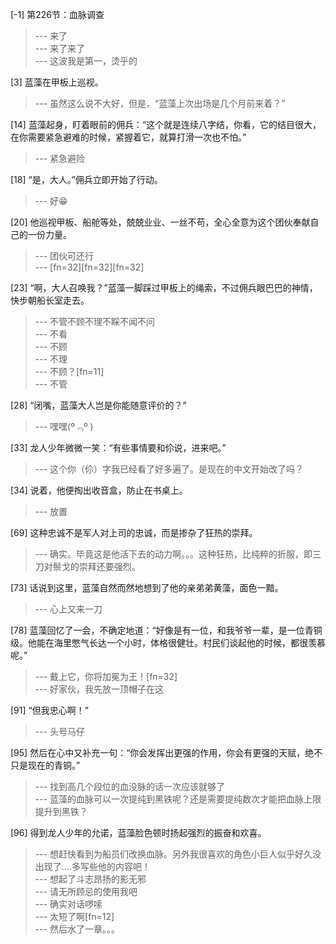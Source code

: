 
[-1] 第226节：血脉调查
>--- 来了<br>
>--- 来了来了<br>
>--- 这波我是第一，烫乎的<br>

[3] 蓝藻在甲板上巡视。
>--- 虽然这么说不大好，但是，“蓝藻上次出场是几个月前来着？”<br>

[14] 蓝藻起身，盯着眼前的佣兵：“这个就是连续八字结，你看，它的结目很大，在你需要紧急避难的时候，紧握着它，就算打滑一次也不怕。”
>--- 紧急避险<br>

[18] “是，大人。”佣兵立即开始了行动。
>--- 好😁<br>

[20] 他巡视甲板、船舱等处，兢兢业业、一丝不苟，全心全意为这个团伙奉献自己的一份力量。
>--- 团伙可还行<br>
>--- [fn=32][fn=32][fn=32]<br>

[23] “啊，大人召唤我？”蓝藻一脚踩过甲板上的绳索，不过佣兵眼巴巴的神情，快步朝船长室走去。
>--- 不管不顾不理不睬不闻不问<br>
>--- 不看<br>
>--- 不顾<br>
>--- 不理<br>
>--- 不顾？[fn=11]<br>
>--- 不管<br>

[28] “闭嘴，蓝藻大人岂是你能随意评价的？”
>--- 嘿嘿(º﹃º )<br>

[33] 龙人少年微微一笑：“有些事情要和伱说，进来吧。”
>--- 这个你（伱）字我已经看了好多遍了。是现在的中文开始改了吗？<br>

[34] 说着，他便掏出收音盒，防止在书桌上。
>--- 放置<br>

[69] 这种忠诚不是军人对上司的忠诚，而是掺杂了狂热的崇拜。
>--- 确实。毕竟这是他活下去的动力啊。。。这种狂热，比纯粹的折服，即三刀对鬃戈的崇拜还要强烈。<br>

[73] 话说到这里，蓝藻自然而然地想到了他的亲弟弟黄藻，面色一黯。
>--- 心上又来一刀<br>

[78] 蓝藻回忆了一会，不确定地道：“好像是有一位，和我爷爷一辈，是一位青铜级。他能在海里憋气长达一个小时，体格很健壮。村民们谈起他的时候，都很羡慕呢。”
>--- 戴上它，你将加冕为王！[fn=32]<br>
>--- 好家伙，我先放一顶帽子在这<br>

[91] “但我忠心啊！”
>--- 头号马仔<br>

[95] 然后在心中又补充一句：“你会发挥出更强的作用，你会有更强的天赋，绝不只是现在的青铜。”
>--- 找到高几个段位的血没脉的话一次应该就够了<br>
>--- 蓝藻的血脉可以一次提纯到黑铁呢？还是需要提纯数次才能把血脉上限提升到黑铁？<br>

[96] 得到龙人少年的允诺，蓝藻脸色顿时扬起强烈的振奋和欢喜。
>--- 想赶快看到为船员们改换血脉。另外我很喜欢的角色小巨人似乎好久没出现了….多写些他的内容吧！<br>
>--- 想起了斗志昂扬的影无邪<br>
>--- 请无所顾忌的使用我吧<br>
>--- 确实对话啰嗦<br>
>--- 太短了啊[fn=12]<br>
>--- 然后水了一章。。。<br>
